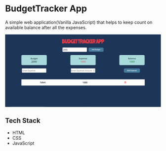 # BudgetTracker App

A simple web application(Vanilla JavaScript) that helps to keep count on available balance after all the expenses.

![ScreenShot](/screenshot.PNG)

## Tech Stack
* HTML
* CSS
* JavaScript
